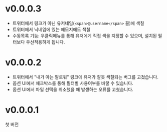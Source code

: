 v0.0.0.3
=====
* 트위터에서 링크가 아닌 유저네임(`<span>@username</span>` 꼴)에 색칠
* 트위터에서 닉네임에 있는 에모지에도 색칠
* 수동목록 기능: 우클릭메뉴를 통해 유저에게 직접 색을 지정할 수 있으며, 설치된 필터보다 우선적용하게 됩니다.

v0.0.0.2
=====

* 트위터에서 "내가 아는 팔로워" 링크에 유저가 잘못 색칠되는 버그를 고쳤습니다.
* 옵션 UI에서 체크박스를 통해 필터별 사용여부를 바꿀 수 있습니다.
* 옵션 UI에서 파일 선택을 취소했을 때 발생하는 오류를 고쳤습니다.

v0.0.0.1
=====

첫 버전

